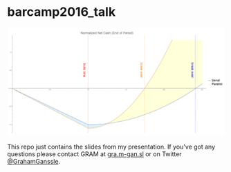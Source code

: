 # barcamp2016_talk

<img src="cash experiment.png" alt="Normalized Net Cash">

This repo just contains the slides from my presentation. If you've got any questions please contact GRAM at <a href="https://gra.m-gan.sl">gra.m-gan.sl</a> or on Twitter <a href="https://twitter.com/grahamganssle"> @GrahamGanssle</a>.